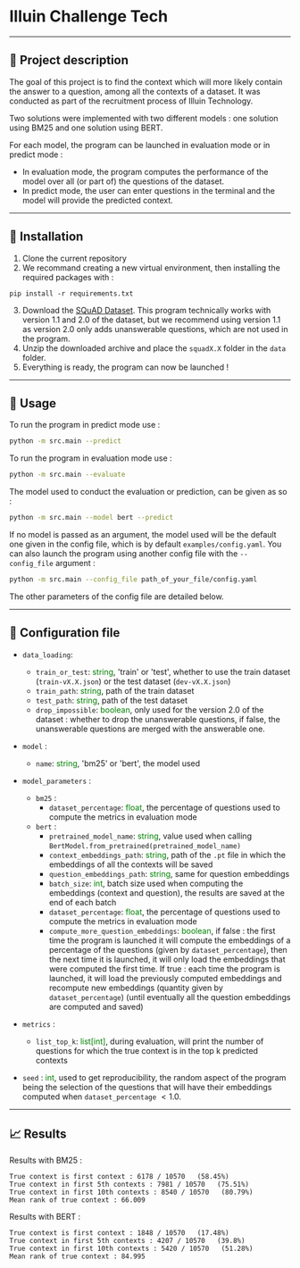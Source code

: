 # Illuin Challenge Tech
---

## :paperclip: Project description

The goal of this project is to find the context which will more likely contain the answer to a question, among all the contexts of a dataset. It was conducted as part of the recruitment process of Illuin Technology. 

Two solutions were implemented with two different models : one solution using BM25 and one solution using BERT.

For each model, the program can be launched in evaluation mode or in predict mode :
-  In evaluation mode, the program computes the performance of the model over all (or part of) the questions of the dataset.
- In predict mode, the user can enter questions in the terminal and the model will provide the predicted context. 


---

## :hammer: Installation
1. Clone the current repository
2. We recommand creating a new virtual environment, then installing the required packages with : 
```
pip install -r requirements.txt
```
3. Download the [SQuAD Dataset](https://deepai.org/dataset/squad). This program technically works with version 1.1 and 2.0 of the dataset, but we recommend using version 1.1 as version 2.0 only adds unanswerable questions, which are not used in the program.
4. Unzip the downloaded archive and place the `squadX.X` folder in the `data` folder.
5. Everything is ready, the program can now be launched !



---
## :ferris_wheel: Usage

To run the program in predict mode use :
```bash
python -m src.main --predict
```
To run the program in evaluation mode use :
```bash
python -m src.main --evaluate
```
The model used to conduct the evaluation or prediction, can be given as so : 
```bash
python -m src.main --model bert --predict
```
If no model is passed as an argument, the model used will be the default one given in the config file, which is by default `examples/config.yaml`. You can also launch the program using another config file with the `--config_file` argument : 
```bash
python -m src.main --config_file path_of_your_file/config.yaml
```

The other parameters of the config file are detailed below. 

---
## :art: Configuration file 

- `data_loading`:
  - `train_or_test`: <font color='green'>string</font>, 'train' or 'test', whether to use the train dataset (`train-vX.X.json`) or the test dataset (`dev-vX.X.json`)
  - `train_path`: <font color='green'>string</font>, path of the train dataset
  - `test_path`: <font color='green'>string</font>, path of the test dataset
  - `drop_impossible`: <font color='green'>boolean</font>, only used for the version 2.0 of the dataset : whether to drop the unanswerable questions, if false, the unanswerable questions are merged with the answerable one.

- `model` :
  - `name`: <font color='green'>string</font>, 'bm25' or 'bert', the model used

- `model_parameters` :
  - `bm25` :
    - `dataset_percentage`: <font color='green'>float</font>, the percentage of questions used to compute the metrics in evaluation mode
  - `bert` :
    - `pretrained_model_name`: <font color='green'>string</font>, value used when calling `BertModel.from_pretrained(pretrained_model_name)`
    - `context_embeddings_path`: <font color='green'>string</font>, path of the `.pt` file in which the embeddings of all the contexts will be saved
    - `question_embeddings_path`: <font color='green'>string</font>, same for question embeddings
    - `batch_size`: <font color='green'>int</font>, batch size used when computing the embeddings (context and question), the results are saved at the end of each batch
    - `dataset_percentage`: <font color='green'>float</font>, the percentage of questions used to compute the metrics in evaluation mode
    - `compute_more_question_embeddings`: <font color='green'>boolean</font>, if false : the first time the program is launched it will compute the embeddings of a percentage of the questions (given by `dataset_percentage`), then the next time it is launched, it will only load the embeddings that were computed the first time. If true : each time the program is launched, it will load the previously computed embeddings and recompute new embeddings (quantity given by `dataset_percentage`) (until eventually all the question embeddings are computed and saved)

- `metrics` : 
  - `list_top_k`: <font color='green'>list\[int\]</font>, during evaluation, will print the number of questions for which the true context is in the top k predicted contexts

- `seed` : <font color='green'>int</font>, used to get reproducibility, the random aspect of the program being the selection of the questions that will have their embeddings computed when `dataset_percentage` $< 1.0$.



---
## :chart_with_upwards_trend: Results

Results with BM25 : 
```
True context is first context : 6178 / 10570   (58.45%)
True context in first 5th contexts : 7981 / 10570   (75.51%)
True context in first 10th contexts : 8540 / 10570   (80.79%)
Mean rank of true context : 66.009
```

Results with BERT : 
```
True context is first context : 1848 / 10570   (17.48%)
True context in first 5th contexts : 4207 / 10570   (39.8%)
True context in first 10th contexts : 5420 / 10570   (51.28%)
Mean rank of true context : 84.995
```